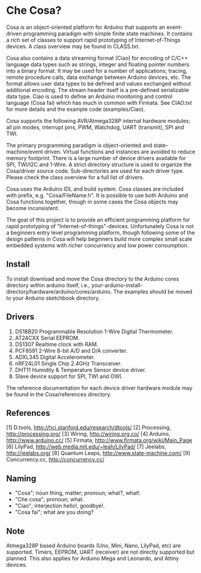 Che Cosa?
=========

Cosa is an object-oriented platform for Arduino that supports an event-driven programming paradigm with simple finite state machines. It contains a rich set of classes to support rapid prototyping of Internet-of-Things devices. A class overview may be found in CLASS.txt.

Cosa also contains a data streaming format (Ciao) for encoding of C/C++ language data types such as strings, integer and floating pointer numbers into a binary format. It may be used for a number of applications; tracing, remote procedure calls, data exchange between Arduino devices, etc. The format allows user data types to be defined and values exchanged without additional encoding. The stream header itself is a pre-defined serializable data type. Ciao is used to define an Arduino monitoring and control language (Cosa fai) which has much in common with Firmata. See CIAO.txt for more details and the example code (examples/Ciao).

Cosa supports the following AVR/Atmega328P internal hardware modules; all pin modes, interrupt pins, PWM, Watchdog, UART (transmit), SPI and TWI. 

The primary programming paradigm is object-oriented and state-machine/event driven. Virtual functions and instances are avoided to reduce memory footprint. There is a large number of device drivers available for SPI, TWI/I2C and 1-Wire. A strict directory structure is used to organize the Cosa/driver source code. Sub-directories are used for each driver type. Please check the class overview for a full list of drivers.

Cosa uses the Arduino IDL and build system. Cosa classes are included with prefix, e.g. "Cosa/FileName.h". It is possible to use both Arduino and Cosa functions together, though in some cases the Cosa objects may become inconsistent.

The goal of this project is to provide an efficient programming platform for rapid prototyping of "Internet-of-things"-devices. Unfortunately Cosa is not a beginners entry level programming platform, though following some of the design patterns in Cosa will help beginners build more complex small scale embedded systems with richer concurrency and low power consumption.

Install
-------

To install download and move the Cosa directory to the Arduino cores directory within arduino itself, i.e., your-arduino-install-directory/hardware/arduino/cores/arduino. The examples should be moved to your Arduino sketchbook directory. 

Drivers
-------

1. DS18B20 Programmable Resolution 1-Wire Digital Thermometer.
2. AT24CXX Serial EEPROM.
3. DS1307 Realtime clock with RAM.
4. PCF8591 2-Wire 8-bit A/D and D/A converter.
5. ADXL345 Digital Accelerometer.
6. nRF24L01 Single Chip 2.4GHz Transceiver. 
7. DHT11 Humidity & Temperature Sensor device driver.
8. Slave device support for SPI, TWI and OWI.

The reference documentation for each device driver hardware module may be found in the Cosa/references directory. 

References
----------

[1] D.tools, http://hci.stanford.edu/research/dtools/
[2] Processing, http://processing.org/
[3] Wiring, http://wiring.org.co/
[4] Arduino, http://www.arduino.cc/
[5] Firmata, http://www.firmata.org/wiki/Main_Page
[6] LilyPad, http://web.media.mit.edu/~leah/LilyPad/
[7] Jeelabs, http://jeelabs.org/
[8] Quantum Leaps, http://www.state-machine.com/
[9] Concurrency.cc, http://concurrency.cc/

Naming
------

* "Cosa"; noun thing, matter; pronoun; what?, what!. 
* "Che cosa"; pronoun; what. 
* "Ciao"; interjection hello!, goodbye!. 
* "Cosa fai"; what are you doing?

Note
----

Atmega328P based Arduino boards (Uno, Mini, Nano, LilyPad, etc) are supported. Timers, EEPROM, UART (receiver) are not directly supported but planned. This also applies for Arduino Mega and Leonardo, and Attiny devices.


